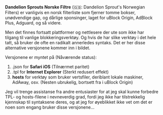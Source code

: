 <b>Dandelion Sprouts Norske Filtre</b> (🇬🇧: Dandelion Sprout's Norwegian Filters) er vanligvis en norsk filterliste som fjerner tomme bokser, unødvendige gap, og dårlige sponsinger, laget for uBlock Origin, AdBlock Plus, Adguard, og så videre.

Men det finnes fortsatt plattformer og nettlesere der ute som ikke har tilgang til vanlige blokkeringsverktøy. Og hvis de har slike verktøy i det hele tatt, så bruker de ofte en radikalt annerledes syntaks. Det er her disse alternative versjonene kommer inn i bildet.

Versjonene er myntet på (Nåværende status):
1) .json for <b>Safari iOS</b> (Tilnærmet paritet)
2) .tpl for <b>Internet Explorer</b> (Sterkt redusert effekt)
3) <b>hosts</b> for verktøy som bruker vertsfiler, deriblant lokale maskiner, AdAway, osv. (Nesten ubrukelig, bortsett fra i uBlock Origin)

Jeg vil trenge assistanse fra andre entusiaster for at jeg skal kunne forbedre TPL- og hosts-filene i nevneverdig grad, fordi jeg ikke har tilstrekkelig kjennskap til syntaksene deres, og at jeg for øyeblikket ikke vet om det er noen som engang bruker disse versjonene…
